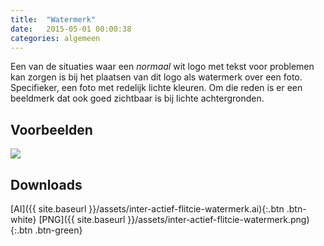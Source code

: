 ```yaml
---
title:  "Watermerk"
date:   2015-05-01 00:00:38
categories: algemeen
---
```

Een van de situaties waar een *normaal* wit logo met tekst voor problemen kan zorgen is bij het plaatsen van dit logo als 
 watermerk over een foto. Specifieker, een foto met redelijk lichte kleuren. Om die reden is er een beeldmerk dat ook goed 
 zichtbaar is bij lichte achtergronden.

Voorbeelden
-----------
<a href="{{ site.baseurl }}/assets/inter-actief-flitcie-watermerk.png" data-lightbox="watermerk" data-title="Watermerk">
    <img src="{{ site.baseurl }}/assets/inter-actief-flitcie-watermerk.png" />
</a>

Downloads
---------
[AI]({{ site.baseurl }}/assets/inter-actief-flitcie-watermerk.ai){:.btn .btn-white}
[PNG]({{ site.baseurl }}/assets/inter-actief-flitcie-watermerk.png){:.btn .btn-green}